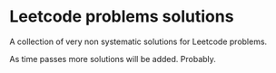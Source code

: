 # Leetcode problems solutions
A collection of very non systematic solutions for Leetcode problems.

As time passes more solutions will be added. Probably.
